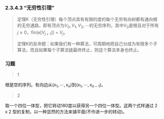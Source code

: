 ### 2.3.4.3 “无穷性引理”

> 定理K（无穷性引理）每个顶点具有有限的度的每个无穷有向树都有通向根的无穷通路，即有顶点为$V_0, V_1, V_2, \cdots$的无穷序列，其中$V_0$是根且对于所有$j \ge 0$，fin(e[$V_{j+1}$]) = $V_j$。
>
> 定理K的反命题：如果我们有一种算法，可周期地把自己分成为有限多个子算法，而且如果每个子算法链最终终止，则这个算法本身也终止。

### 习题

> 1

根是空的序列。有向边从$(x_1, \cdots, x_n)$到$(x_1, \cdots, x_{n-1})$。

> 2

取一个四位一体型，把它转动180度以获得另一个四位一体型。这两个式样通过 2 x 2 型的复制，以一种显然的方法来铺平面(不作进一步的转动)。







